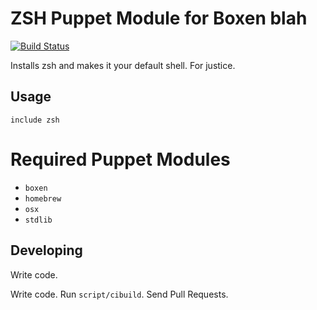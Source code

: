 # ZSH Puppet Module for Boxen blah

[![Build Status](https://travis-ci.org/boxen/puppet-zsh.png?branch=master)](https://travis-ci.org/boxen/puppet-zsh)

Installs zsh and makes it your default shell. For justice.

## Usage

```puppet
include zsh
```

# Required Puppet Modules

* `boxen`
* `homebrew`
* `osx`
* `stdlib`

## Developing

Write code.

Write code. Run `script/cibuild`. Send Pull Requests.


